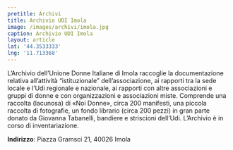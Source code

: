 ```yaml
---
pretitle: Archivi
title: Archivio UDI Imola
image: /images/archivi/imola.jpg
caption: Archivio UDI Imola
layout: article
lat: '44.3533333'
lng: '11.713368'
---
```

L’Archivio dell’Unione Donne Italiane di Imola raccoglie la documentazione relativa all’attività “istituzionale” dell’associazione, ai rapporti tra la sede locale e l’Udi regionale e nazionale, ai rapporti con altre associazioni e gruppi di donne e con organizzazioni e associazioni miste. Comprende una raccolta (lacunosa) di «Noi Donne», circa 200 manifesti, una piccola raccolta di fotografie, un fondo librario (circa 200 pezzi) in gran parte donato da Giovanna Tabanelli, bandiere e striscioni dell’Udi. L’Archivio è in corso di inventariazione.

**Indirizzo**: Piazza Gramsci 21, 40026 Imola
